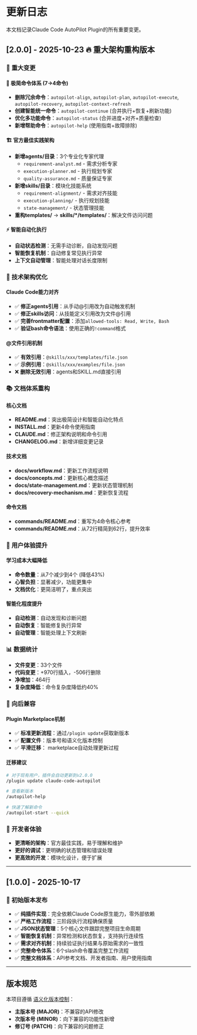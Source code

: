 # 更新日志

本文档记录Claude Code AutoPilot Plugin的所有重要变更。

## [2.0.0] - 2025-10-23 🔥 **重大架构重构版本**

### 🚀 **重大变更**

#### 🎯 **极简命令体系 (7→4命令)**
- **删除冗余命令**：`autopilot-align`, `autopilot-plan`, `autopilot-execute`, `autopilot-recovery`, `autopilot-context-refresh`
- **创建智能统一命令**：`autopilot-continue` (合并执行+恢复+刷新功能)
- **优化多功能命令**：`autopilot-status` (合并进度+对齐+质量检查)
- **新增帮助命令**：`autopilot-help` (使用指南+故障排除)

#### 🏗️ **官方最佳实践架构**
- **新增agents/目录**：3个专业化专家代理
  - `requirement-analyst.md` - 需求分析专家
  - `execution-planner.md` - 执行规划专家
  - `quality-assurance.md` - 质量保证专家
- **新增skills/目录**：模块化技能系统
  - `requirement-alignment/` - 需求对齐技能
  - `execution-planning/` - 执行规划技能
  - `state-management/` - 状态管理技能
- **重构templates/** → **skills/*/templates/**：解决文件访问问题

#### ⚡ **智能自动化执行**
- **自动状态检测**：无需手动诊断，自动发现问题
- **智能恢复机制**：自动修复常见执行异常
- **上下文自动管理**：智能处理对话长度限制

### 🔗 **技术架构优化**

#### Claude Code能力对齐
- ✅ **修正agents引用**：从手动@引用改为自动触发机制
- ✅ **修正skills访问**：从技能定义引用改为文件@引用
- ✅ **完善frontmatter配置**：添加`allowed-tools: Read, Write, Bash`
- ✅ **验证bash命令语法**：使用正确的`!command`格式

#### @文件引用机制
- ✅ **有效引用**：`@skills/xxx/templates/file.json`
- ✅ **示例引用**：`@skills/xxx/examples/file.json`
- ❌ **删除无效引用**：agents和SKILL.md直接引用

### 📚 **文档体系重构**

#### 核心文档
- **README.md**：突出极简设计和智能自动化特点
- **INSTALL.md**：更新4命令使用指南
- **CLAUDE.md**：修正架构说明和命令引用
- **CHANGELOG.md**：新增详细变更记录

#### 技术文档
- **docs/workflow.md**：更新工作流程说明
- **docs/concepts.md**：更新核心概念描述
- **docs/state-management.md**：更新状态管理机制
- **docs/recovery-mechanism.md**：更新恢复流程

#### 命令文档
- **commands/README.md**：重写为4命令核心参考
- **commands/README.md**：从72行精简到62行，提升效率

### 🎯 **用户体验提升**

#### 学习成本大幅降低
- **命令数量**：从7个减少到4个 (降低43%)
- **心智负担**：显著减少，功能更集中
- **文档优化**：更简洁明了，重点突出

#### 智能化程度提升
- **自动检测**：自动发现和诊断问题
- **自动恢复**：智能修复执行异常
- **自动管理**：智能处理上下文刷新

### 📊 **数据统计**
- **文件变更**：33个文件
- **代码变更**：+970行插入，-506行删除
- **净增加**：464行
- **复杂度降低**：命令复杂度降低约40%

### 🔄 **向后兼容**

#### Plugin Marketplace机制
- ✅ **标准更新流程**：通过`/plugin update`获取新版本
- ✅ **配置文件**：版本号和语义化版本控制
- ✅ **平滑迁移**： marketplace自动处理更新过程

#### 迁移建议
```bash
# 对于现有用户，插件会自动更新到v2.0.0
/plugin update claude-code-autopilot

# 查看新版本
/autopilot-help

# 快速了解新命令
/autopilot-start --quick
```

### 🔧 **开发者体验**
- **更清晰的架构**：官方最佳实践，易于理解和维护
- **更好的调试**：更明确的状态管理和错误处理
- **更高效的开发**：模块化设计，便于扩展

---

## [1.0.0] - 2025-10-17

### 🎉 **初始版本发布**
- ✅ **纯插件实现**：完全依赖Claude Code原生能力，零外部依赖
- ✅ **严格工作流程**：三阶段执行流程确保质量
- ✅ **JSON状态管理**：5个核心文件跟踪完整项目生命周期
- ✅ **智能恢复机制**：异常检测和状态恢复，支持执行连续性
- ✅ **需求对齐机制**：持续验证执行结果与原始需求的一致性
- ✅ **完整命令体系**：6个slash命令覆盖完整工作流程
- ✅ **完整文档体系**：API参考文档、开发者指南、用户使用指南

---

## 版本规范

本项目遵循 [语义化版本控制](https://semver.org/)：

- **主版本号 (MAJOR)**：不兼容的API修改
- **次版本号 (MINOR)**：向下兼容的功能性新增
- **修订号 (PATCH)**：向下兼容的问题修正